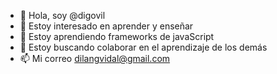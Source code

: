 

- 👋 Hola, soy @digovil
- 👀 Estoy interesado en aprender y enseñar
- 🌱 Estoy aprendiendo frameworks de javaScript
- 💞️ Estoy buscando colaborar en el aprendizaje de los demás
- 📫 Mi correo dilangvidal@gmail.com
